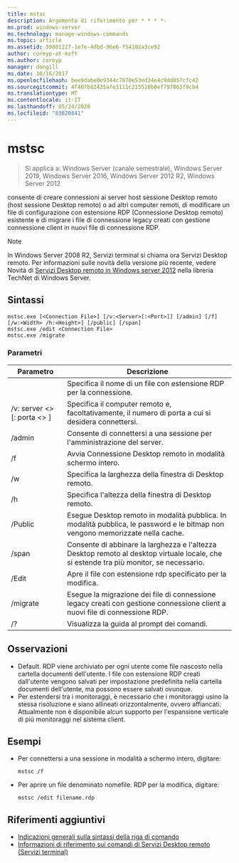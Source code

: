 ```yaml
---
title: mstsc
description: Argomento di riferimento per * * * *-
ms.prod: windows-server
ms.technology: manage-windows-commands
ms.topic: article
ms.assetid: 59801227-1e7e-4dbd-96e6-f54102a3ce92
author: coreyp-at-msft
ms.author: coreyp
manager: dongill
ms.date: 10/16/2017
ms.openlocfilehash: bee9dabe0e9344c7870e53ed34e4c9dd057cfc42
ms.sourcegitcommit: 4f407b82435afe3111c215510b0ef797863f9cb4
ms.translationtype: MT
ms.contentlocale: it-IT
ms.lasthandoff: 05/24/2020
ms.locfileid: "83820841"
---
```

# <a name="mstsc"></a>mstsc

> Si applica a: Windows Server (canale semestrale), Windows Server 2019, Windows Server 2016, Windows Server 2012 R2, Windows Server 2012

consente di creare connessioni ai server host sessione Desktop remoto (host sessione Desktop remoto) o ad altri computer remoti, di modificare un file di configurazione con estensione RDP (Connessione Desktop remoto) esistente e di migrare i file di connessione legacy creati con gestione connessione client in nuovi file di connessione RDP.

> [!NOTE]
> In Windows Server 2008 R2, Servizi terminal si chiama ora Servizi Desktop remoto. Per informazioni sulle novità della versione più recente, vedere Novità di [Servizi Desktop remoto in Windows server 2012](https://technet.microsoft.com/library/hh831527) nella libreria TechNet di Windows Server.

## <a name="syntax"></a>Sintassi
```
mstsc.exe [<Connection File>] [/v:<Server>[:<Port>]] [/admin] [/f] [/w:<Width> /h:<Height>] [/public] [/span]
mstsc.exe /edit <Connection File>
mstsc.exe /migrate
```

### <a name="parameters"></a>Parametri

|        Parametro        |                                                         Descrizione                                                         |
|-------------------------|-----------------------------------------------------------------------------------------------------------------------------|
|    <Connection File>    |                                   Specifica il nome di un file con estensione RDP per la connessione.                                    |
|  /v: server <\> [: porta <\> ] |                Specifica il computer remoto e, facoltativamente, il numero di porta a cui si desidera connettersi.                 |
|         /admin          |                                   Consente di connettersi a una sessione per l'amministrazione del server.                                   |
|           /f            |                                    Avvia Connessione Desktop remoto in modalità schermo intero.                                    |
|       /w<Width>        |                                      Specifica la larghezza della finestra di Desktop remoto.                                      |
|       /h<Height>       |                                     Specifica l'altezza della finestra di Desktop remoto.                                      |
|         /Public         |                  Esegue Desktop remoto in modalità pubblica. In modalità pubblica, le password e le bitmap non vengono memorizzate nella cache.                  |
|          /span          | Consente di abbinare la larghezza e l'altezza Desktop remoto al desktop virtuale locale, che si estende tra più monitor, se necessario. |
| /Edit<Connection File> |                                         Apre il file con estensione rdp specificato per la modifica.                                          |
|        /migrate         |       Esegue la migrazione dei file di connessione legacy creati con gestione connessione client a nuovi file di connessione RDP.       |
|           /?            |                                            Visualizza la guida al prompt dei comandi.                                             |

## <a name="remarks"></a>Osservazioni
-   Default. RDP viene archiviato per ogni utente come file nascosto nella cartella documenti dell'utente. I file con estensione RDP creati dall'utente vengono salvati per impostazione predefinita nella cartella documenti dell'utente, ma possono essere salvati ovunque.
-   Per estendersi tra i monitoraggi, è necessario che i monitoraggi usino la stessa risoluzione e siano allineati orizzontalmente, ovvero affiancati. Attualmente non è disponibile alcun supporto per l'espansione verticale di più monitoraggi nel sistema client.

## <a name="examples"></a>Esempi
-   Per connettersi a una sessione in modalità a schermo intero, digitare:
    ```
    mstsc /f
    ```
-   Per aprire un file denominato nomefile. RDP per la modifica, digitare:
    ```
    mstsc /edit filename.rdp
    ```

## <a name="additional-references"></a>Riferimenti aggiuntivi
- [Indicazioni generali sulla sintassi della riga di comando](command-line-syntax-key.md)
-   [Informazioni di riferimento sui comandi di Servizi Desktop remoto (Servizi terminal)](remote-desktop-services-terminal-services-command-reference.md)
